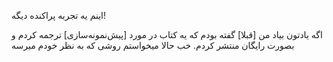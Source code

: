 اینم یه تجربه پراکنده دیگه!

اگه یادتون بیاد من [قبلا] گفته بودم که یه کتاب در مورد [پیش‌نمونه‌سازی] ترجمه کردم و بصورت رایگان منتشر کردم. خب حالا میخواستم روشی که به نظر خودم میرسه
